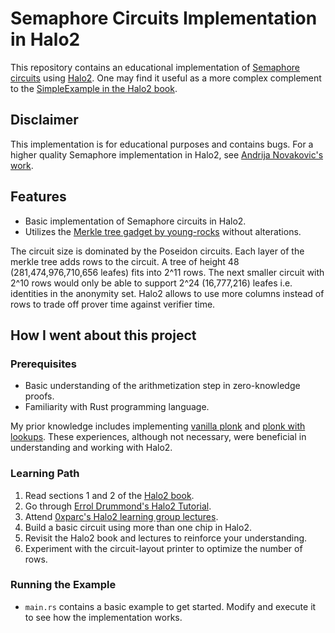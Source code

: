 # Semaphore Circuits Implementation in Halo2

This repository contains an educational implementation of [Semaphore circuits](https://github.com/semaphore-protocol/semaphore/blob/main/packages/circuits/semaphore.circom) using [Halo2](https://github.com/zcash/halo2). One may find it useful as a more complex complement to the [SimpleExample in the Halo2 book](https://zcash.github.io/halo2/user/simple-example.html).

## Disclaimer

This implementation is for educational purposes and contains bugs. For a higher quality Semaphore implementation in Halo2, see [Andrija Novakovic's work](https://github.com/akinovak/halo2-semaphore/tree/main).

## Features

- Basic implementation of Semaphore circuits in Halo2.
- Utilizes the [Merkle tree gadget by young-rocks](https://github.com/young-rocks/rocks-smt/tree/main) without alterations.

The circuit size is dominated by the Poseidon circuits. Each layer of the merkle tree adds rows to the circuit. A tree of height 48 (281,474,976,710,656 leafes) fits into 2^11 rows. The next smaller circuit with 2^10 rows would only be able to support 2^24 (16,777,216) leafes i.e. identities in the anonymity set. Halo2 allows to use more columns instead of rows to trade off prover time against verifier time.

## How I went about this project

### Prerequisites

- Basic understanding of the arithmetization step in zero-knowledge proofs.
- Familiarity with Rust programming language.

My prior knowledge includes implementing [vanilla plonk](https://github.com/ETHorHIL/plonk-rs) and [plonk with lookups](https://github.com/ETHorHIL/plonk-with-plookup). These experiences, although not necessary, were beneficial in understanding and working with Halo2.

### Learning Path

1. Read sections 1 and 2 of the [Halo2 book](https://zcash.github.io/halo2/index.html).
2. Go through [Errol Drummond's Halo2 Tutorial](https://erroldrummond.gitbook.io/halo2-tutorial/section-3/gadgets).
3. Attend [0xparc's Halo2 learning group lectures](https://learn.0xparc.org/halo2/).
4. Build a basic circuit using more than one chip in Halo2.
5. Revisit the Halo2 book and lectures to reinforce your understanding.
6. Experiment with the circuit-layout printer to optimize the number of rows.

### Running the Example

- `main.rs` contains a basic example to get started. Modify and execute it to see how the implementation works.
